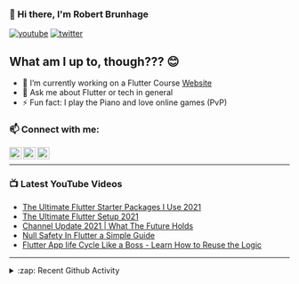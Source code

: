 ### 👋 Hi there, I'm Robert Brunhage

[![youtube](https://img.shields.io/static/v1?label=@RobertBrunhage&message=Subscribe&logo=YouTube&color=FF0000&style=for-the-badge)](http://bit.ly/2SUyRhx)
[![twitter](https://img.shields.io/twitter/follow/robertbrunhage?color=%231DA1F2&logo=twitter&style=for-the-badge)](https://twitter.com/intent/follow?original_referer=https%3A%2F%2Fgithub.com%2Frobertbrunhage&screen_name=robertbrunhage)

## What am I up to, though??? 😊
- 🔭 I’m currently working on a Flutter Course [Website](https://robertbrunhage.com)
- 💬 Ask me about Flutter or tech in general
- ⚡ Fun fact: I play the Piano and love online games (PvP)

### 📫 Connect with me:

[<img align="left" alt="RobertBrunhage | YouTube" width="22px" src="https://cdn.jsdelivr.net/npm/simple-icons@v3/icons/youtube.svg" />][youtube]
[<img align="left" alt="RobertBrunhage | Twitter" width="22px" src="https://cdn.jsdelivr.net/npm/simple-icons@v3/icons/twitter.svg" />][twitter]
[<img align="left" alt="RobertBrunhageDev | Instagram" width="22px" src="https://cdn.jsdelivr.net/npm/simple-icons@v3/icons/instagram.svg" />][instagram]

<br />

---

### 📺 Latest YouTube Videos
<!-- YOUTUBE:START -->
- [The Ultimate Flutter Starter Packages I Use 2021](https://www.youtube.com/watch?v=zk-TkfPr3Z0)
- [The Ultimate Flutter Setup 2021](https://www.youtube.com/watch?v=HhumfOSYFNc)
- [Channel Update 2021 | What The Future Holds](https://www.youtube.com/watch?v=MzyDf4FT6LY)
- [Null Safety In Flutter a Simple Guide](https://www.youtube.com/watch?v=cSC4o3cKo0Y)
- [Flutter App life Cycle Like a Boss - Learn How to Reuse the Logic](https://www.youtube.com/watch?v=xviNPcy8DD4)
<!-- YOUTUBE:END -->

---

<details>
  <summary>:zap: Recent Github Activity</summary>
  
<!--START_SECTION:activity-->
1. 🎉 Merged PR [#2](https://github.com/vanessahjerpe/personal-portfolio/pull/2) in [vanessahjerpe/personal-portfolio](https://github.com/vanessahjerpe/personal-portfolio)
2. 💪 Opened PR [#2](https://github.com/vanessahjerpe/personal-portfolio/pull/2) in [vanessahjerpe/personal-portfolio](https://github.com/vanessahjerpe/personal-portfolio)
3. ❌ Closed PR [#1](https://github.com/vanessahjerpe/personal-portfolio/pull/1) in [vanessahjerpe/personal-portfolio](https://github.com/vanessahjerpe/personal-portfolio)
4. ❗️ Opened issue [#343](https://github.com/LibreHardwareMonitor/LibreHardwareMonitor/issues/343) in [LibreHardwareMonitor/LibreHardwareMonitor](https://github.com/LibreHardwareMonitor/LibreHardwareMonitor)
5. 🗣 Commented on [#44201](https://github.com/dart-lang/sdk/issues/44201) in [dart-lang/sdk](https://github.com/dart-lang/sdk)
<!--END_SECTION:activity-->

</details>

[twitter]: https://twitter.com/robertbrunhage
[youtube]: https://youtube.com/c/robertbrunhage
[instagram]: https://instagram.com/robertbrunhagedev
